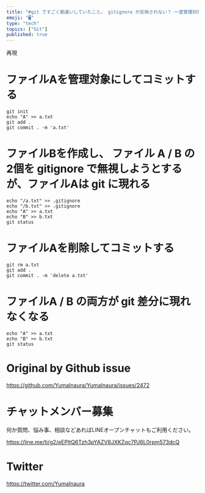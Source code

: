 ```yaml
---
title: "#git ですごく勘違いしていたこと。 gitignore が反映されない？ 一度管理対象にしたファイルは削除してコミットしないと無視できな"
emoji: "🖥"
type: "tech"
topics: ["Git"]
published: true
---
```


再現

# ファイルAを管理対象にしてコミットする

```
git init
echo "A" >> a.txt
git add .
git commit . -m 'a.txt'
```

# ファイルBを作成し、 ファイル A / B の2個を gitignore で無視しようとするが、ファイルAは git に現れる

```
echo "/a.txt" >> .gitignore
echo "/b.txt" >> .gitignore
echo "A" >> a.txt
echo "B" >> b.txt
git status 
```

# ファイルAを削除してコミットする

```
git rm a.txt
git add .
git commit . -m 'delete a.txt'
```

# ファイルA / B の両方が git 差分に現れなくなる

```
echo "A" >> a.txt
echo "B" >> b.txt
git status
```

# Original by Github issue

https://github.com/YumaInaura/YumaInaura/issues/2472








<!-- Update From Qiita API -->

# チャットメンバー募集


何か質問、悩み事、相談などあればLINEオープンチャットもご利用ください。

https://line.me/ti/g2/eEPltQ6Tzh3pYAZV8JXKZqc7PJ6L0rpm573dcQ





# Twitter


https://twitter.com/YumaInaura


<!-- Update From Qiita API -->


